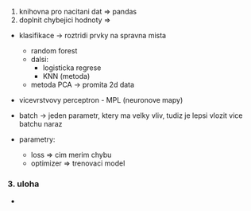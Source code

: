 1) knihovna pro nacitani dat => pandas
2) doplnit chybejici hodnoty => 

- klasifikace -> roztridi prvky na spravna mista
	- random forest
	- dalsi:
		- logisticka regrese
		- KNN (metoda)
	- metoda PCA -> promita 2d data

- vicevrstvovy perceptron - MPL (neuronove mapy)

- batch -> jeden parametr, ktery ma velky vliv, tudiz je lepsi vlozit vice batchu naraz

- parametry:
	- loss => cim merim chybu
	- optimizer => trenovaci model

### 3. uloha 
- 